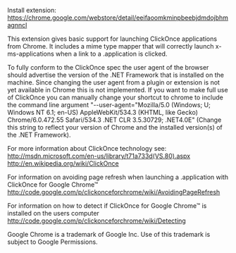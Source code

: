 Install extension: https://chrome.google.com/webstore/detail/eeifaoomkminpbeebjdmdojbhmagnncl


This extension gives basic support for launching ClickOnce applications from Chrome.  It includes a mime type mapper that will correctly launch x-ms-applications when a link to a .application is clicked.

To fully conform to the ClickOnce spec the user agent of the browser should advertise the version of the .NET Framework that is installed on the machine.  Since changing the user agent from a plugin or extension is not yet available in Chrome this is not implemented.  If you want to make full use of ClickOnce you can manually change your shortcut to chrome to include the command line argument "--user-agent="Mozilla/5.0 (Windows; U; Windows NT 6.1; en-US) AppleWebKit/534.3 (KHTML, like Gecko) Chrome/6.0.472.55 Safari/534.3 .NET CLR 3.5.30729; .NET4.0E"  (Change this string to reflect your version of Chrome and the installed version(s) of the .NET Framework).

For more information about ClickOnce technology see:
http://msdn.microsoft.com/en-us/library/t71a733d(VS.80).aspx
http://en.wikipedia.org/wiki/ClickOnce

For information on avoiding page refresh when launching a .application with ClickOnce for Google Chrome™
http://code.google.com/p/clickonceforchrome/wiki/AvoidingPageRefresh

For information on how to detect if ClickOnce for Google Chrome™ is installed on the users computer
http://code.google.com/p/clickonceforchrome/wiki/Detecting


Google Chrome is a trademark of Google Inc. Use of this trademark is subject to Google Permissions.
